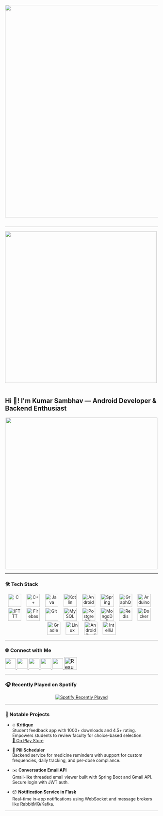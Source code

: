 <img src="https://user-images.githubusercontent.com/74038190/212284100-561aa473-3905-4a80-b561-0d28506553ee.gif" width="700">
<br><br>

---
<img src="https://github.com/Anmol-Baranwal/Cool-GIFs-For-GitHub/assets/74038190/7d484dc9-68a9-4ee6-a767-aea59035c12d" width="500">
<br><br>

<h2 align="left">Hi 👋! I'm Kumar Sambhav — Android Developer & Backend Enthusiast</h2>

<div align="center">
  <img src="https://user-images.githubusercontent.com/74038190/225813708-98b745f2-7d22-48cf-9150-083f1b00d6c9.gif" width="500" />
<!--   <img src="https://github.com/Anmol-Baranwal/Cool-GIFs-For-GitHub/assets/74038190/7d484dc9-68a9-4ee6-a767-aea59035c12d" width="500"> -->
<!--   <img src="https://user-images.githubusercontent.com/74038190/212284100-561aa473-3905-4a80-b561-0d28506553ee.gif" width="700"> -->
</div>

---


### 🛠️ Tech Stack

<div align="center">
  <img src="https://cdn.jsdelivr.net/gh/devicons/devicon/icons/c/c-original.svg" height="43" alt="C" />
  <img width="10" />
  <img src="https://cdn.jsdelivr.net/gh/devicons/devicon/icons/cplusplus/cplusplus-original.svg" height="43" alt="C++" />
  <img width="10" />
  <img src="https://cdn.jsdelivr.net/gh/devicons/devicon/icons/java/java-original.svg" height="43" alt="Java" />
  <img width="10" />
  <img src="https://cdn.jsdelivr.net/gh/devicons/devicon/icons/kotlin/kotlin-original.svg" height="43" alt="Kotlin" />
  <img width="10" />
  <img src="https://cdn.jsdelivr.net/gh/devicons/devicon/icons/android/android-original.svg" height="43" alt="Android" />
  <img width="10" />
  <img src="https://cdn.jsdelivr.net/gh/devicons/devicon/icons/spring/spring-original.svg" height="43" alt="Spring" />
  <img width="10" />
  <img src="https://cdn.jsdelivr.net/gh/devicons/devicon/icons/graphql/graphql-plain.svg" height="43" alt="GraphQL" />
  <img width="10" />
  <img src="https://cdn.jsdelivr.net/gh/devicons/devicon/icons/arduino/arduino-original.svg" height="43" alt="Arduino" />
  <img width="10" />
  <img src="https://cdn.jsdelivr.net/gh/devicons/devicon/icons/ifttt/ifttt-original.svg" height="43" alt="IFTTT" />
  <img width="10" />
  <img src="https://cdn.jsdelivr.net/gh/devicons/devicon/icons/firebase/firebase-plain.svg" height="43" alt="Firebase" />
  <img width="10" />
  <img src="https://cdn.jsdelivr.net/gh/devicons/devicon/icons/git/git-original.svg" height="43" alt="Git" />
  <img width="10" />
  <img src="https://cdn.jsdelivr.net/gh/devicons/devicon/icons/mysql/mysql-original.svg" height="43" alt="MySQL" />
  <img width="10" />
  <img src="https://cdn.jsdelivr.net/gh/devicons/devicon/icons/postgresql/postgresql-original.svg" height="43" alt="PostgreSQL" />
  <img width="10" />
  <img src="https://cdn.jsdelivr.net/gh/devicons/devicon/icons/mongodb/mongodb-original.svg" height="43" alt="MongoDB" />
  <img width="10" />
  <img src="https://cdn.jsdelivr.net/gh/devicons/devicon/icons/redis/redis-original.svg" height="43" alt="Redis" />
  <img width="10" />
  <img src="https://cdn.jsdelivr.net/gh/devicons/devicon/icons/docker/docker-original.svg" height="43" alt="Docker" />
  <img width="10" />
  <img src="https://cdn.jsdelivr.net/gh/devicons/devicon/icons/gradle/gradle-original.svg" height="43" alt="Gradle" />
  <img width="10" />
  <img src="https://cdn.jsdelivr.net/gh/devicons/devicon/icons/linux/linux-original.svg" height="43" alt="Linux" />
  <img width="10" />
  <img src="https://cdn.jsdelivr.net/gh/devicons/devicon/icons/androidstudio/androidstudio-original.svg" height="43" alt="Android Studio" />
  <img width="10" />
  <img src="https://cdn.jsdelivr.net/gh/devicons/devicon/icons/intellij/intellij-original.svg" height="43" alt="IntelliJ" />
</div>

---

### 🌐 Connect with Me

<div align="left">
  <a href="https://www.instagram.com/kumaar.apk/" target="_blank">
    <img src="https://img.shields.io/static/v1?message=Instagram&logo=instagram&label=&color=E4405F&logoColor=white&style=for-the-badge" height="35" />
  </a>
  <a href="https://discordapp.com/users/1122745592829972590" target="_blank">
    <img src="https://img.shields.io/static/v1?message=Discord&logo=discord&label=&color=7289DA&logoColor=white&style=for-the-badge" height="35" />
  </a>
  <a href="mailto:sambhav26k@gmail.com" target="_blank">
    <img src="https://img.shields.io/static/v1?message=Gmail&logo=gmail&label=&color=D14836&logoColor=white&style=for-the-badge" height="35" />
  </a>
  <a href="https://www.linkedin.com/in/kumaar/" target="_blank">
    <img src="https://img.shields.io/static/v1?message=LinkedIn&logo=linkedin&label=&color=0077B5&logoColor=white&style=for-the-badge" height="35" />
  </a>
  <a href="https://x.com/sambhav26k" target="_blank">
    <img src="https://img.shields.io/static/v1?message=Twitter&logo=twitter&label=&color=1DA1F2&logoColor=white&style=for-the-badge" height="35" />
  </a>
  <a href="https://drive.google.com/file/d/1KVMJUiT_9334I8vO7Ta2U2CRZdVqv3dV/view?usp=sharing" target="_blank">
    <img 
      src="https://img.shields.io/badge/RESUME-0077B5?style=for-the-badge&logo=googledrive&logoColor=white&color=4CAF50" 
      alt="Resume" 
      style="transform: scale(1.2); transform-origin: left;" 
      height="35"
    />
  </a>
</div>

---

### 🎧 Recently Played on Spotify

<div align="center">
  <a href="https://open.spotify.com/user/n7sxidpi4zubvfe94fuj1hlqe" target="_blank">
    <img src="https://spotify-recently-played-readme.vercel.app/api?user=n7sxidpi4zubvfe94fuj1hlqe&count=3&unique=true" alt="Spotify Recently Played" />
  </a>
</div>

---

### 🚀 Notable Projects

- 🔥 **Kritique**  
  Student feedback app with 1000+ downloads and 4.5+ rating. Empowers students to review faculty for choice-based selection.  
  [📱 On Play Store](https://play.google.com/store/apps/details?id=in.iot.lab.kritique)

- 💊 **Pill Scheduler**  
  Backend service for medicine reminders with support for custom frequencies, daily tracking, and per-dose compliance.

- ✉️ **Conversation Email API**  
  Gmail-like threaded email viewer built with Spring Boot and Gmail API. Secure login with JWT auth.

- 📦 **Notification Service in Flask**  
  Real-time in-app notifications using WebSocket and message brokers like RabbitMQ/Kafka.

---


